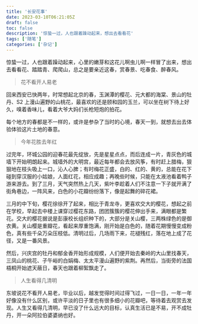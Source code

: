 ```yaml
---
title: '长安花事'
date: 2023-03-10T06:21:05Z
draft: false
toc: false
description: '惊蛰一过，人也跟着躁动起来，想出去看看花'
tags: ['随笔']
categories: ['杂记']
---
```


惊蛰一过，人也跟着躁动起来，心里的嫩芽和这花儿啊虫儿啊一样冒了出来，想出去看看花、踏踏青、爬爬山，总之是要亲近这春，赏春景、吃春食、醉春风。

> 花不看开人易老

回来西安已快两年，时常想起北京的春，玉渊潭的樱花、元大都的海棠、景山的牡丹、S2 上漫山遍野的山桃花，最喜欢的还是颐和园的玉兰，可以坐在树下待上好久，嗅着香味儿，看着大爷大妈们长枪短炮的拍花。

每个地方的春都是不一样的，或许是参杂了当时的心境，春天一到，就想去出去体验体验这片土地的春意。

> 今年花胜去年红

过完年，环城公园的迎春花最先绽放，先是星星点点，而后连成一片，青灰色的城墙下开始明朗起来。城墙外的大明宫，最近每年都会去放风筝，有时赶上腊梅，狠狠地在枝头吸上一口，沁人心脾；有时梅花正盛，白的、红的、黄的，总能在花下碰到穿汉服的小姑娘，人面红花，相应成趣；再晚些时候，只能在太液池看着鸭子游来游去。到了三月，天气突然热上几天，紫叶李趁着人们不注意一下子就开满了街角巷边，一阵风来，白色的小花瓣纷纷落下，像是起舞的碎花裙。

三月的中下旬，樱花徐徐开了起来，相比于青龙寺，更喜欢交大的樱花，想起之前在学校，早起去中楼上课穿过樱花东路，团团簇簇的樱花伸出手来，满眼都是繁花。交大的樱花据说是彭康校长组织种下的，大部分是关山樱，三两株绿色的是御衣黄。关山樱是重瓣花，看起来厚重饱满，刚开始是白色的，随着花期慢慢变成粉色，真有些千朵万朵压枝低。清明过后，几场雨下来，花褪残红，落在地上成了花径，又是一番风景。

然后，兴庆宫的牡丹和郁金香开始形成规模，人们便开始去秦岭的大山里找春天，三凤山的桃花、子午峪的白娟梅、太太平漫山遍野的紫荆。再然后，当街旁的法国梧桐开始遮天蔽日，春天也跟着柳絮飘走了。

> 人生看得几清明

东坡说花不看开人易老，毕业以后，越发觉得时间过得飞过，一日一日，一年一年好像没有什么区别，或许平淡的日子里也有很多细小的花瓣吧，等待着去观赏去发现。人生又看得几清明，早已没了什么远大的目标，认真生活已是不易，开不成牡丹，开一朵阿拉伯婆婆纳也好。
